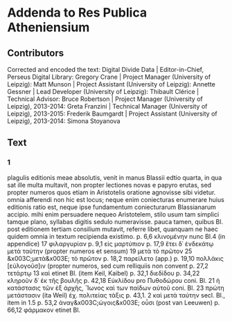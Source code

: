 # Addenda to Res Publica Atheniensium  

## Contributors  
Corrected and encoded the text: Digital Divide Data | Editor-in-Chief, Perseus Digital Library: Gregory Crane | Project Manager (University of Leipzig): Matt Munson | Project Assistant (University of Leipzig): Annette Gessner | Lead Developer (University of Leipzig): Thibault Clérice | Technical Advisor: Bruce Robertson | Project Manager (University of Leipzig), 2013-2014: Greta Franzini | Technical Manager (University of Leipzig), 2013-2015: Frederik Baumgardt | Project Assistant (University of Leipzig), 2013-2014: Simona Stoyanova  

## Text  
### 1  
plagulis editionis meae absolutis, venit in manus Blassii edtio quarta, in qua sat ille multa multavit, non propter lectiones novas e papyro erutas, sed propter numeros quos etiam in Aristotelis oratione agnovisse sibi videtur. omnia afferendi non hic est locus; neque enim coniecturas enumerare huius editionis ratio est, neque ipse fundamentum coniecturarum Blassianarum accipio. mihi enim persuadere nequeo Aristotelem, stilo usum tam simplici tamque plano, syllabas digitis sedulo numeravisse. pauca tamen, quibus Bl. post editionem tertiam consilium mutavit, referre libet, quanquam ne haec quidem omnia in textum recipienda existimo. p. 6,6 κλινομένην nunc Bl.4 (in appendice) 17 φιλαργυρίαν p. 9,1 εἰς μαρτύπιον p. 17,9 ἔτει δ᾿ ἑνδεκάτῳ μετὰ ταύτην (propter numeros et sensum) 19 μετὰ τὸ πρῶτον 25 &x003C;μετὰ&x003E; τὸ πρῶτον p. 18,2 παρείλετο (app.) p. 19,10 πολλάκις [εὐλογοῦσ]ιν (propter numeros, sed cum relliquiis non convent p. 27,2 τετάρτῳ 13 καὶ etinet Bl. (item Keil, Kaibel) p. 32,1 διεδίδου p. 34,22 κληροῦν δ᾿ ἐκ τῆς βουλῆς p. 42,18 Εὐκλίδου pro Πυθοδώρου coni. Bl. 21 ἡ κατάστασις τῶν ἐξ ἀρχῆς, Ἴωνος καὶ των παίδων αὐτοῦ coni. Bl. 23 πρώτη μετάστασιν (ita Weil) ἐχ. πολιτείας τάξις p. 43,1. 2 καὶ μετὰ ταύτην secl. Bl., item in 1.5 p. 53,2 ἀναγ&x003C;ώγοις&x003E; οὗσι (post van Leeuwen) p. 66,12 φάρμακον etinet Bl.  
